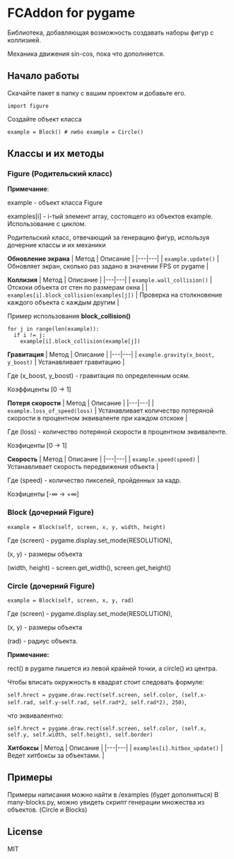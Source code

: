 # FCAddon for pygame
Библиотека, добавляющая возможность создавать наборы фигур с коллизией.

Механика движения sin-cos, пока что дополняется.

## Начало работы
Скачайте пакет в папку с вашим проектом и добавьте его.
```
import figure
```
Создайте объект класса
```
example = Block() # либо example = Circle()
```

## Классы и их методы
### Figure (Родительский класс)

**Примечание**:

example - объект класса Figure

examples[i] - i-тый элемент array, состоящего из объектов example. Использование с циклом.

Родительский класс, отвечающий за генерацию фигур, используя дочерние классы и их механики

**Обновление экрана**
| Метод | Описание |
|---|---|
| ```example.update()``` | Обновляет экран, сколько раз задано в значении FPS от pygame |

**Коллизия**
| Метод | Описание |
|---|---|
| ```example.wall_collision()``` | Отскоки объекта от стен по размерам окна |
| ```examples[i].block_collision(examples[j])``` | Проверка на столкновение каждого объекта с каждым другим |

Пример использования **block_collision()**
```
for j in range(len(example)):
  if i != j:
    example[i].block_collision(example[j])
```
**Гравитация**
| Метод | Описание |
|---|---|
| ```example.gravity(x_boost, y_boost)``` | Устанавливает гравитацию |

Где (x_boost, y_boost) - гравитация по определенным осям. 

Коэффиценты [0 -> 1]

**Потеря скорости**
| Метод | Описание |
|---|---|
| ```example.loss_of_speed(loss)``` | Устанавливает количество потеряной скорости в процентном эквиваленте при каждом отскоке |

Где (loss) - количество потеряной скорости в процентном эквиваленте. 

Коэфиценты [0 -> 1]

**Скорость**
| Метод | Описание |
|---|---|
| ```example.speed(speed)``` | Устанавливает скорость передвижения объекта |

Где (speed) - количество пикселей, пройденных за кадр. 

Коэфиценты [-∞ -> +∞]


### Block (дочерний Figure)
```
example = Block(self, screen, x, y, width, height)
```

Где (screen) - pygame.display.set_mode(RESOLUTION),

(x, y) - размеры объекта

(width, height) - screen.get_width(), screen.get_height()

### Circle (дочерний Figure)
```
example = Block(self, screen, x, y, rad)
```

Где (screen) - pygame.display.set_mode(RESOLUTION),

(x, y) - размеры объекта

(rad) - радиус объекта.

**Примечание:**

rect() в pygame пишется из левой крайней точки, а circle() из центра.

Чтобы вписать окружность в квадрат стоит следовать формуле:

``` self.hrect = pygame.draw.rect(self.screen, self.color, (self.x-self.rad, self.y-self.rad, self.rad*2, self.rad*2), 250) ```,

что эквивалентно:

```self.hrect = pygame.draw.rect(self.screen, self.color, (self.x, self.y, self.width, self.height), self.border)```


**Хитбоксы**
| Метод | Описание |
|---|---|
| ```examples[i].hitbox_update()``` | Ведет хитбоксы за объектами. |


## Примеры
Примеры написания можно найти в /examples (будет дополняться)
В many-blocks.py, можно увидеть скрипт генерации множества из объектов. (Circle и Blocks)

## License
MIT











